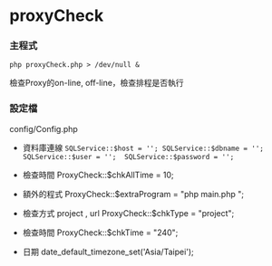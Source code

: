 proxyCheck
==========

### 主程式
`php proxyCheck.php > /dev/null &`

檢查Proxy的on-line, off-line，檢查排程是否執行

### 設定檔
config/Config.php
* 資料庫連線 
`SQLService::$host = '';
SQLService::$dbname = ''; 
SQLService::$user = ''; 
SQLService::$password = '';`

* 檢查時間
  ProxyCheck::$chkAllTime = 10;
* 額外的程式
  ProxyCheck::$extraProgram = "php main.php ";
* 檢查方式 project , url
  ProxyCheck::$chkType = "project";
* 檢查時間
  ProxyCheck::$chkTime = "240";
* 日期
  date_default_timezone_set('Asia/Taipei');



 

 
